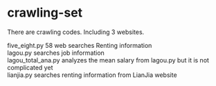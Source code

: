 # crawling-set

There are crawling codes. Including 3 websites.<br>

five_eight.py 58 web searches Renting information<br>
lagou.py searches job information<br>
lagou_total_ana.py analyzes the mean salary from lagou.py but it is not complicated yet<br>
lianjia.py searches renting information from LianJia website
